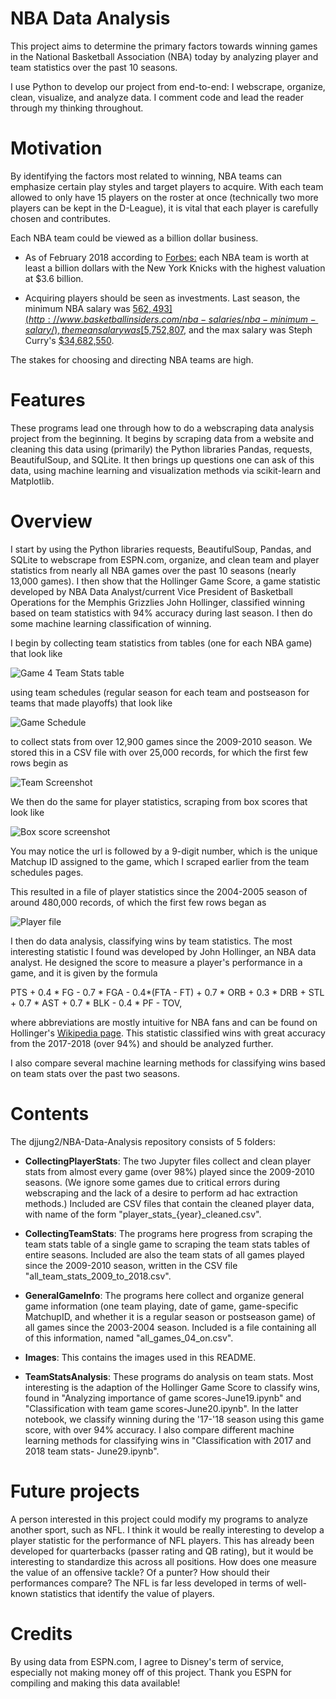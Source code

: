 # NBA Data Analysis

This project aims to determine the primary factors towards winning games in the National Basketball Association (NBA) today by analyzing player and team statistics over the past 10 seasons. 

I use Python to develop our project from end-to-end: I webscrape, organize, clean, visualize, and analyze data.
I comment code and lead the reader through my thinking throughout.

# Motivation

By identifying the factors most related to winning, NBA teams can emphasize certain play styles and target players to acquire. With each team allowed to only have 15 players on the roster at once (technically two more players can be kept in the D-League), it is vital that each player is carefully chosen and contributes.


Each NBA team could be viewed as a billion dollar business. 

- As of February 2018 according to [Forbes:](https://www.forbes.com/sites/forbespr/2018/02/07/forbes-releases-20th-annual-nba-team-valuations/#6d41a85034e6) each NBA team is worth at least a billion dollars with the New York Knicks with the highest valuation at $3.6 billion. 

- Acquiring players should be seen as investments. Last season, the minimum NBA salary was [$562,493](http://www.basketballinsiders.com/nba-salaries/nba-minimum-salary/), the mean salary was [$5,752,807](https://www.basketball-reference.com/contracts/players.html), and the max salary was Steph Curry's [$34,682,550](https://www.basketball-reference.com/contracts/players.html). 

The stakes for choosing and directing NBA teams are high.

# Features

These programs lead one through how to do a webscraping data analysis project from the beginning. It begins by scraping data from a website and cleaning this data using (primarily) the Python libraries Pandas, requests, BeautifulSoup, and SQLite. It then brings up questions one can ask of this data, using machine learning and visualization methods via scikit-learn and Matplotlib.


# Overview

I start by using the Python libraries requests, BeautifulSoup, Pandas, and SQLite to webscrape from ESPN.com, organize, and clean team and player statistics from nearly all NBA games over the past 10 seasons (nearly 13,000 games). I then show that the Hollinger Game Score, a game statistic developed by NBA Data Analyst/current Vice President of Basketball Operations for the Memphis Grizzlies John Hollinger, classified winning based on team statistics with 94% accuracy during last season. I then do some machine learning classification of winning.

I begin by collecting team statistics from tables (one for each NBA game) that look like

![Game 4 Team Stats table](https://github.com/djjung2/NBA-Data-Analysis/blob/master/Images/team_stats_table.png)

using team schedules (regular season for each team and postseason for teams that made playoffs) that look like

![Game Schedule](https://github.com/djjung2/NBA-Data-Analysis/blob/master/Images/team_schedule.png)

to collect stats from over 12,900 games since the 2009-2010 season. We stored this in a CSV file with over 25,000 records, for which the first few rows begin as 

![Team Screenshot](https://github.com/djjung2/NBA-Data-Analysis/blob/master/Images/team_stats_screenshot.png)

We then do the same for player statistics, scraping from box scores that look like 

![Box score screenshot](https://github.com/djjung2/NBA-Data-Analysis/blob/master/Images/box%20score%20screenshot.png)

You may notice the url is followed by a 9-digit number, which is the unique Matchup ID assigned to the game, which I scraped earlier from the team schedules pages. 

This resulted in a file of player statistics since the 2004-2005 season of around 480,000 records, of which the first few rows began as

![Player file](https://github.com/djjung2/NBA-Data-Analysis/blob/master/Images/Player%20stats%20table.png)

I then do data analysis, classifying wins by team statistics. The most interesting statistic I found was developed by John Hollinger, an NBA data analyst. He designed the score to measure a player's performance in a game, and it is given by the formula

PTS + 0.4 * FG - 0.7 * FGA - 0.4*(FTA - FT) + 0.7 * ORB + 0.3 * DRB + STL + 0.7 * AST + 0.7 * BLK - 0.4 * PF - TOV,

where abbreviations are mostly intuitive for NBA fans and can be found on Hollinger's [Wikipedia page](https://en.wikipedia.org/wiki/John_Hollinger). This statistic classified wins with great accuracy from the 2017-2018 (over 94%) and should be analyzed further.

I also compare several machine learning methods for classifying wins based on team stats over the past two seasons.


# Contents

The djjung2/NBA-Data-Analysis repository consists of 5 folders:

- **CollectingPlayerStats**: The two Jupyter files collect and clean player stats from almost every game (over 98%) played since the 2009-2010 seasons. (We ignore some games due to critical errors during webscraping and the lack of a desire to perform ad hac extraction methods.) Included are CSV files that contain the cleaned player data, with name of the form "player\_stats\_{year}\_cleaned.csv".

- **CollectingTeamStats**: The programs here progress from scraping the team stats table of a single game to scraping the team stats tables of entire seasons. Included are also the team stats of all games played since the 2009-2010 season, written in the CSV file "all_team_stats_2009_to_2018.csv".

- **GeneralGameInfo**: The programs here collect and organize general game information (one team playing, date of game, game-specific MatchupID, and whether it is a regular season or postseason game) of all games since the 2003-2004 season. Included is a file containing all of this information, named "all_games_04_on.csv".

- **Images**: This contains the images used in this README.

- **TeamStatsAnalysis**: These programs do analysis on team stats. Most interesting is the adaption of the Hollinger Game Score to classify wins, found in "Analyzing importance of game scores-June19.ipynb" and "Classification with team game scores-June20.ipynb". In the latter notebook, we classify winning during the '17-'18 season using this game score, with over 94\% accuracy. I also compare different machine learning methods for classifying wins in "Classification with 2017 and 2018 team stats- June29.ipynb".


# Future projects

A person interested in this project could modify my programs to analyze another sport, such as NFL. I think it would be really interesting to develop a player statistic for the performance of NFL players. This has already been developed for quarterbacks (passer rating and QB rating), but it would be interesting to standardize this across all positions. How does one measure the value of an offensive tackle? Of a punter? How should their performances compare? The NFL is far less developed in terms of well-known statistics that identify the value of players. 


# Credits

By using data from ESPN.com, I agree to Disney's term of service, especially not making money off of this project. Thank you ESPN for compiling and making this data available!


